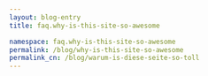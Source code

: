 ```yaml
---
layout: blog-entry
title: faq.why-is-this-site-so-awesome

namespace: faq.why-is-this-site-so-awesome
permalink: /blog/why-is-this-site-so-awesome
permalink_cn: /blog/warum-is-diese-seite-so-toll
---
```



